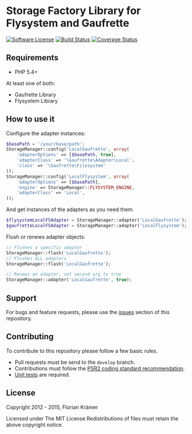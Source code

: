 Storage Factory Library for Flysystem and Gaufrette
===================================================

[![Software License](https://img.shields.io/badge/license-MIT-brightgreen.svg?style=flat-square)](LICENSE.txt) 
[![Build Status](https://img.shields.io/travis/burzum/storage/3.0.svg?style=flat-square)](https://travis-ci.org/burzum/storage) 
[![Coverage Status](https://img.shields.io/coveralls/burzum/storage/3.0.svg?style=flat-square)](https://coveralls.io/r/burzum/storage)

Requirements
------------

 * PHP 5.4+

At least one of both:

 * Gaufrette Library
 * Flysystem Library

How to use it
-------------

Configure the adapter instances:

```php
$basePath = '/your/base/path';
StorageManager::config('LocalGaufrette', array(
	'adapterOptions' => [$basePath, true],
	'adapterClass' => '\Gaufrette\Adapter\Local',
	'class' => '\Gaufrette\Filesystem'
));
StorageManager::config('LocalFlysystem', array(
	'adapterOptions' => [$basePath],
	'engine' => StorageManager::FLYSYSTEM_ENGINE,
	'adapterClass' => 'Local',
));
```

And get instances of the adapters as you need them.

```php
$flysystemLocalFSAdapter = StorageManager::adapter('LocalGaufrette');
$gaufretteLocalFSAdapter = StorageManager::adapter('LocalFlysystem');
```

Flush or renews adapter objects:

```php
// Flushes a specific adapter
StorageManager::flash('LocalGaufrette');
// Flushes ALL adapters
StorageManager::flash('LocalGaufrette');

// Renews an adapter, set second arg to true
StorageManager::adapter('LocalGaufrette', true);
```

Support
-------

For bugs and feature requests, please use the [issues](https://github.com/burzum/storage/issues) section of this repository.

Contributing
------------

To contribute to this repository please follow a few basic rules.

* Pull requests must be send to the ```develop``` branch.
* Contributions must follow the [PSR2 coding standard recommendation](https://github.com/php-fig).
* [Unit tests](https://phpunit.de/) are required.

License
-------

Copyright 2012 - 2015, Florian Krämer

Licensed under The MIT License
Redistributions of files must retain the above copyright notice.
